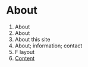 # About

1. About
2. About
3. About this site
4. About; information; contact
5. F layout
6. [Content](https://github.com/kp268/IS601-Homework2/blob/kp268/About%20Page/about_content.md)
